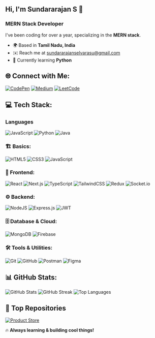## Hi, I'm Sundararajan S 👋

### MERN Stack Developer
I've been coding for over a year, specializing in the **MERN stack**.

- 🌍 Based in **Tamil Nadu, India**
- ✉️ Reach me at [sundararajanselvarasu@gmail.com](mailto:sundararajanselvarasu@gmail.com)
- 🧠 Currently learning **Python**

## 🌐 Connect with Me:
[![CodePen](https://img.shields.io/badge/CodePen-%23161616.svg?style=for-the-badge&logo=codepen&logoColor=white)](https://codepen.io/sundararajan-git)
[![Medium](https://img.shields.io/badge/Medium-%23000000.svg?style=for-the-badge&logo=medium&logoColor=white)](https://medium.com/@sundararajanselvarasu)
[![LeetCode](https://img.shields.io/badge/LeetCode-%230081CB.svg?style=for-the-badge&logo=leetcode&logoColor=white)](https://www.leetcode.com/sundararajan-git)

## 💻 Tech Stack:

### Languages
![JavaScript](https://img.shields.io/badge/JavaScript-%23323330.svg?style=for-the-badge&logo=javascript&logoColor=%23F7DF1E)
![Python](https://img.shields.io/badge/Python-3776AB?style=for-the-badge&logo=python&logoColor=white)
![Java](https://img.shields.io/badge/Java-%23ED8B00.svg?style=for-the-badge&logo=java&logoColor=white)


### 🏗️ Basics:
![HTML5](https://img.shields.io/badge/HTML5-%23E34F26.svg?style=for-the-badge&logo=html5&logoColor=white)
![CSS3](https://img.shields.io/badge/CSS3-%231572B6.svg?style=for-the-badge&logo=css3&logoColor=white)
![JavaScript](https://img.shields.io/badge/JavaScript-%23323330.svg?style=for-the-badge&logo=javascript&logoColor=%23F7DF1E)

### 🔹 Frontend:
![React](https://img.shields.io/badge/React-%2320232a.svg?style=for-the-badge&logo=react&logoColor=%2361DAFB)
![Next.js](https://img.shields.io/badge/Next.js-%23000000.svg?style=for-the-badge&logo=next.js&logoColor=white)
![TypeScript](https://img.shields.io/badge/TypeScript-%23007ACC.svg?style=for-the-badge&logo=typescript&logoColor=white)
![TailwindCSS](https://img.shields.io/badge/TailwindCSS-%2338B2AC.svg?style=for-the-badge&logo=tailwind-css&logoColor=white)
![Redux](https://img.shields.io/badge/Redux-%23593d88.svg?style=for-the-badge&logo=redux&logoColor=white)
![Socket.io](https://img.shields.io/badge/Socket.io-%23010101.svg?style=for-the-badge&logo=socket.io&logoColor=white)

### ⚙️ Backend:
![NodeJS](https://img.shields.io/badge/Node.js-%236DA55F.svg?style=for-the-badge&logo=node.js&logoColor=white)
![Express.js](https://img.shields.io/badge/Express.js-%23404d59.svg?style=for-the-badge&logo=express&logoColor=%2361DAFB)
![JWT](https://img.shields.io/badge/JWT-%23000000.svg?style=for-the-badge&logo=JSON%20web%20tokens)

### 🗄️ Database & Cloud:
![MongoDB](https://img.shields.io/badge/MongoDB-%234ea94b.svg?style=for-the-badge&logo=mongodb&logoColor=white)
![Firebase](https://img.shields.io/badge/Firebase-%23FFCA28.svg?style=for-the-badge&logo=firebase&logoColor=black)

### 🛠️ Tools & Utilities:
![Git](https://img.shields.io/badge/Git-%23F05033.svg?style=for-the-badge&logo=git&logoColor=white)
![GitHub](https://img.shields.io/badge/GitHub-%23121011.svg?style=for-the-badge&logo=github&logoColor=white)
![Postman](https://img.shields.io/badge/Postman-%23FF6C37.svg?style=for-the-badge&logo=postman&logoColor=white)
![Figma](https://img.shields.io/badge/Figma-%23F24E1E.svg?style=for-the-badge&logo=figma&logoColor=white)

## 📊 GitHub Stats:
![GitHub Stats](https://github-readme-stats.vercel.app/api?username=sundararajan-git&show_icons=true&theme=transparent&hide_border=true&text_color=white)
![GitHub Streak](https://github-readme-streak-stats.herokuapp.com/?user=sundararajan-git&theme=transparent&hide_border=true&text_color=white)
![Top Languages](https://github-readme-stats.vercel.app/api/top-langs/?username=sundararajan-git&langs_count=8&theme=transparent&hide_border=true&text_color=white)

## 🚀 Top Repositories
[![Product Store](https://github-readme-stats.vercel.app/api/pin/?username=sundararajan-git&repo=product_store&theme=transparent&hide_border=true&text_color=white)](https://github.com/sundararajan-git/product_store)

🔥 **Always learning & building cool things!**
